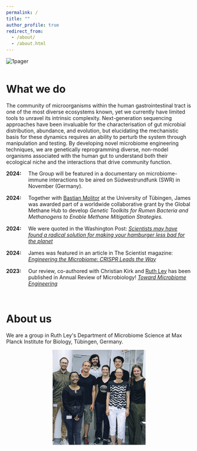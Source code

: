 ```yaml
---
permalink: /
title: ""
author_profile: true
redirect_from: 
  - /about/
  - /about.html
---
```


![1pager](images/web_header2.png "Heading")

<h1 class="what-we-do-heading">What we do</h1>

<style>
    .what-we-do-heading {
        margin-top: 50px; /* Increase this to add more space */
    }
</style>

  
The community of microorganisms within the human gastrointestinal tract is one of the most diverse ecosystems known, yet we currently have limited tools to unravel its intrinsic complexity. Next-generation sequencing approaches have been invaluable for the characterisation of gut microbial distribution, abundance, and evolution, but elucidating the mechanistic basis for these dynamics requires an ability to perturb the system through manipulation and testing. By developing novel microbiome engineering techniques, we are genetically reprogramming diverse, non-model organisms associated with the human gut to understand both their ecological niche and the interactions that drive community function.
  
  
  
<html lang="en">
<head>
    <meta charset="UTF-8">
    <title>Microbiome Engineering</title>
    <style>
        /* Container for image and text */
        .image-text-container {
            position: relative; /* Allows absolute positioning for the image */
            margin: 20px;
            padding-right: 40px; /* Extra space for larger image */
        }

        /* Styling for the text section */
        .image-text-container .text {
            font-size: 0.8em;
            color: #333;
            margin-right: 400px; /* Adjusted space for the larger image */
        }

        /* Styling for the image */
        .image-text-container img {
            position: absolute; /* Allow the image to float on the right */
            right: 0; /* Align image to the right margin */
            top: 0; /* Align image to the top of the container */
            width: 400px; /* Larger static width for the image */
            height: auto; /* Keep the image ratio intact */
            cursor: pointer; /* Indicates the image is clickable */
            transition: transform 0.3s; /* Smooth hover effect */
        }

        /* Hover effect for the image */
        .image-text-container img:hover {
            transform: scale(1.05); /* Slightly enlarges the image on hover */
        }

        /* Responsive Design for Medium and Smaller Screens */
        @media (max-width: 800px) {
            .image-text-container {
                padding-right: 0;
            }
            .image-text-container .text {
                margin-right: 0;
            }
            .image-text-container img {
                position: relative; /* Stack image below text */
                width: 100%; /* Image takes full width on smaller screens */
                max-width: none;
            }
        }
    </style>
</head>
<body>

    <div class="image-text-container">
    <div class="text">
        <strong>Figure:</strong> Over 6,000 unique species have been identified in the human gut, forming a highly diverse microbial tree of life. Together, these species encode more than 25 million genes, yet only 0.2% of them have been functionally characterized. As a result, much of the genetic content of the human gut remains unexplored and beyond the reach of current genetic tools. Developing new methods to access this genetic “dark matter” is essential to uncover the functional mechanisms driving gut dynamics.
    </div>
    <a href="/images/genetic_dark_matter_with_tree.png" target="_blank" title="View Full-Size Image">
        <img src="/images/genetic_dark_matter_with_tree.png" alt="Diagram showing genetic dark matter alongside a phylogenetic tree" loading="lazy">
    </a>
</div>

</body>
</html>


<h1 class="news-heading">News</h1>

<style>
    .news-heading {
        margin-top: 70px; /* Increase this to add more space */
    }
    
    /* Style for news items */
    .news-item {
        padding-left: 60px; /* Add padding to align all text properly after the bold year */
        margin-bottom: 15px; /* Space between items */
        position: relative; /* Allows absolute positioning of the year */
    }
    
    .news-item span.year {
        font-weight: bold; /* Makes "2024" bold */
        position: absolute;
        left: 0; /* Aligns the year to the left */
    }
</style>

<div class="news-item">
    <span class="year">2024:</span> The Group will be featured in a documentary on microbiome-immune interactions to be aired on Südwestrundfunk (SWR) in November (Germany).
</div>

<div class="news-item">
    <span class="year">2024:</span> Together with <a href="https://uni-tuebingen.de/en/fakultaeten/mathematisch-naturwissenschaftliche-fakultaet/fachbereiche/geowissenschaften/arbeitsgruppen/geo-und-umweltnaturwissenschaften/geo-und-umweltnaturwissenschaften/umweltbiotechnologie/arbeitsgruppe/molitor-lab/" target="_blank" rel="noopener noreferrer">Bastian Molitor</a> at the University of Tübingen, James was awarded part of a worldwide collaborative grant by the Global Methane Hub to develop <em>Genetic Toolkits for Rumen Bacteria and Methanogens to Enable Methane Mitigation Strategies.</em>
</div>

<div class="news-item">
    <span class="year">2024:</span> We were quoted in the Washington Post: <em><a href="https://www.washingtonpost.com/climate-solutions/interactive/2024/cows-methane-emissions-gene-editing-microbiome/" target="_blank" rel="noopener noreferrer">Scientists may have found a radical solution for making your hamburger less bad for the planet</a></em>
</div>

<div class="news-item">
    <span class="year">2024:</span> James was featured in an article in The Scientist magazine: <em><a href="https://www.the-scientist.com/engineering-the-microbiome-crispr-leads-the-way-71698" target="_blank" rel="noopener noreferrer">Engineering the Microbiome: CRISPR Leads the Way</a></em>
</div>

<div class="news-item">
    <span class="year">2023:</span> Our review, co-authored with Christian Kirk and <a href="https://leylab.com/" target="_blank" rel="noopener noreferrer">Ruth Ley</a> has been published in Annual Review of Microbiology! <em><a href="https://www.annualreviews.org/content/journals/10.1146/annurev-micro-032421-112304" target="_blank" rel="noopener noreferrer">Toward Microbiome Engineering</a></em>
</div>

<h1 class="about-us-heading">About us</h1>

<style>
    .about-us-heading {
        margin-top: 70px; /* Increase this to add more space */
    }
</style>

<p>We are a group in Ruth Ley's Department of Microbiome Science at Max Planck Institute for Biology, Tübingen, Germany.</p>

<a href="/images/12-07-2023-15-33-49.jpg" target="_blank" title="View Full-Size Image">
    <img src="/images/12-07-2023-15-33-49.jpg" alt="Genetics Group" loading="lazy" style="display: block; margin: auto; width: 50%;">
</a>



